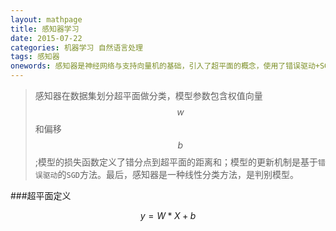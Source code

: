 ```yaml
---
layout: mathpage
title: 感知器学习 
date: 2015-07-22
categories: 机器学习 自然语言处理
tags: 感知器
onewords: 感知器是神经网络与支持向量机的基础，引入了超平面的概念，使用了错误驱动+SGD的更新方式。是简单好用的分类方法。是一种判别模型。
---
```

> 感知器在数据集划分超平面做分类，模型参数包含权值向量 $$ w $$ 和偏移 $$ b $$  ;模型的损失函数定义了错分点到超平面的距离和；模型的更新机制是基于`错误驱动`的`SGD`方法。最后，感知器是一种线性分类方法，是判别模型。

###超平面定义

$$ y = W * X + b$$


